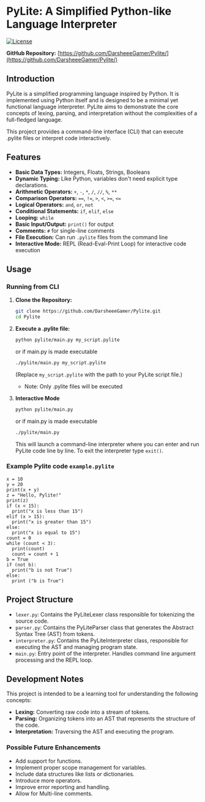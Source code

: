 # PyLite: A Simplified Python-like Language Interpreter

[![License](https://img.shields.io/badge/license-MIT-blue.svg)](LICENSE)

**GitHub Repository:** [https://github.com/DarsheeeGamer/Pylite/](https://github.com/DarsheeeGamer/Pylite/)

## Introduction

PyLite is a simplified programming language inspired by Python. It is implemented using Python itself and is designed to be a minimal yet functional language interpreter. PyLite aims to demonstrate the core concepts of lexing, parsing, and interpretation without the complexities of a full-fledged language.

This project provides a command-line interface (CLI) that can execute .pylite files or interpret code interactively.

## Features

*   **Basic Data Types:** Integers, Floats, Strings, Booleans
*   **Dynamic Typing:** Like Python, variables don't need explicit type declarations.
*   **Arithmetic Operators:** `+`, `-`, `*`, `/`, `//`, `%`, `**`
*   **Comparison Operators:** `==`, `!=`, `>`, `<`, `>=`, `<=`
*   **Logical Operators:** `and`, `or`, `not`
*   **Conditional Statements:** `if`, `elif`, `else`
*   **Looping:** `while`
*   **Basic Input/Output:** `print()` for output
*   **Comments:** `#` for single-line comments
*   **File Execution:** Can run `.pylite` files from the command line
*   **Interactive Mode:** REPL (Read-Eval-Print Loop) for interactive code execution

## Usage

### Running from CLI

1.  **Clone the Repository:**

    ```bash
    git clone https://github.com/DarsheeeGamer/Pylite.git
    cd Pylite
    ```

2.  **Execute a .pylite file:**

    ```bash
    python pylite/main.py my_script.pylite
    ```
    or if main.py is made executable

    ```bash
    ./pylite/main.py my_script.pylite
    ```
    (Replace `my_script.pylite` with the path to your PyLite script file.)
    - Note: Only .pylite files will be executed

3. **Interactive Mode**
    ```bash
    python pylite/main.py
    ```
    or if main.py is made executable

    ```bash
    ./pylite/main.py
    ```

    This will launch a command-line interpreter where you can enter and run PyLite code line by line. To exit the interpreter type `exit()`.
### Example Pylite code `example.pylite`
```
x = 10
y = 20
print(x + y)
z = "Hello, Pylite!"
print(z)
if (x < 15):
  print("x is less than 15")
elif (x > 15):
  print("x is greater than 15")
else:
  print("x is equal to 15")
count = 0
while (count < 3):
  print(count)
  count = count + 1
b = True
if (not b):
  print("b is not True")
else:
  print ("b is True")
```
## Project Structure

*   `lexer.py`: Contains the PyLiteLexer class responsible for tokenizing the source code.
*   `parser.py`: Contains the PyLiteParser class that generates the Abstract Syntax Tree (AST) from tokens.
*   `interpreter.py`: Contains the PyLiteInterpreter class, responsible for executing the AST and managing program state.
*   `main.py`: Entry point of the interpreter. Handles command line argument processing and the REPL loop.

## Development Notes

This project is intended to be a learning tool for understanding the following concepts:

*   **Lexing:** Converting raw code into a stream of tokens.
*   **Parsing:** Organizing tokens into an AST that represents the structure of the code.
*   **Interpretation:** Traversing the AST and executing the program.

### Possible Future Enhancements

*   Add support for functions.
*   Implement proper scope management for variables.
*   Include data structures like lists or dictionaries.
*   Introduce more operators.
*   Improve error reporting and handling.
*   Allow for Multi-line comments.
